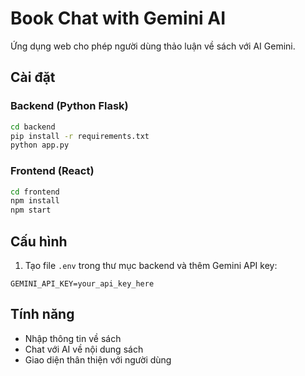# Book Chat with Gemini AI

Ứng dụng web cho phép người dùng thảo luận về sách với AI Gemini.

## Cài đặt

### Backend (Python Flask)
```bash
cd backend
pip install -r requirements.txt
python app.py
```

### Frontend (React)
```bash
cd frontend
npm install
npm start
```

## Cấu hình
1. Tạo file `.env` trong thư mục backend và thêm Gemini API key:
```
GEMINI_API_KEY=your_api_key_here
```

## Tính năng
- Nhập thông tin về sách
- Chat với AI về nội dung sách
- Giao diện thân thiện với người dùng 